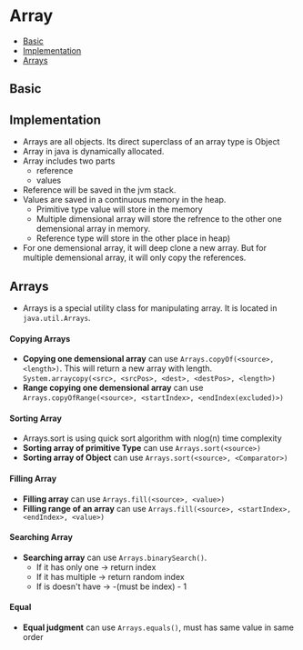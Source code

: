 # Array
- [Basic](#basic)
- [Implementation](#implementation)
- [Arrays](#arrays)

## <div id = "basic">Basic</div>
## <div id = "implementation">Implementation</div>
- Arrays are all objects. Its direct superclass of an array type is Object
- Array in java is dynamically allocated.
- Array includes two parts
  - reference
  - values
- Reference will be saved in the jvm stack.
- Values are saved in a continuous memory in the heap.
  - Primitive type value will store in the memory
  - Multiple dimensional array will store the refrence to the other one demensional array in memory.
  - Reference type will store in the other place in heap)
- For one demensional array, it will deep clone a new array. But for multiple demensional array, it will only copy the references.
## <div id = "arrays">Arrays</div>
- Arrays is a special utility class for manipulating array. It is located in `java.util.Arrays`.
#### Copying Arrays
- **Copying one demensional array** can use `Arrays.copyOf(<source>, <length>)`. This will return a new array with length. `System.arraycopy(<src>, <srcPos>, <dest>, <destPos>, <length>)`
- **Range copying one demensional array** can use `Arrays.copyOfRange(<source>, <startIndex>, <endIndex(excluded)>)`
#### Sorting Array
- Arrays.sort is using quick sort algorithm with nlog(n) time complexity
- **Sorting array of primitive Type** can use `Arrays.sort(<source>)`
- **Sorting array of Object** can use `Arrays.sort(<source>, <Comparator>)`
#### Filling Array
- **Filling array** can use `Arrays.fill(<source>, <value>)`
- **Filling range of an array** can use `Arrays.fill(<source>, <startIndex>, <endIndex>, <value>)`
#### Searching Array
- **Searching array** can use `Arrays.binarySearch()`.
  - If it has only one -> return index
  - If it has multiple -> return random index
  - If is doesn't have -> -(must be index) - 1
#### Equal
- **Equal judgment** can use `Arrays.equals()`, must has same value in same order

